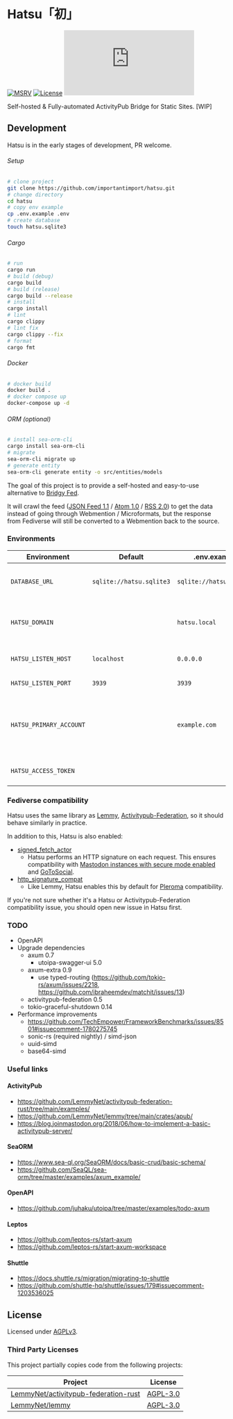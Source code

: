 # Hatsu「初」

[![MSRV](https://img.shields.io/badge/rust-1.70%2B-red)](.clippy.toml)
[![License](https://img.shields.io/github/license/importantimport/hatsu)](LICENSE)
[![Matrix](https://img.shields.io/matrix/importantimport%3Amatrix.org)](https://matrix.to/#/#importantimport:matrix.org)

Self-hosted & Fully-automated ActivityPub Bridge for Static Sites. [WIP]

## Development

Hatsu is in the early stages of development, PR welcome.

###### Setup

```bash
# clone project
git clone https://github.com/importantimport/hatsu.git
# change directory
cd hatsu
# copy env example
cp .env.example .env
# create database
touch hatsu.sqlite3
```

###### Cargo

```bash
# run
cargo run
# build (debug)
cargo build
# build (release)
cargo build --release
# install
cargo install
# lint
cargo clippy
# lint fix
cargo clippy --fix
# format
cargo fmt
```

###### Docker

```bash
# docker build
docker build .
# docker compose up
docker-compose up -d
```

###### ORM (optional)

```bash
# install sea-orm-cli
cargo install sea-orm-cli
# migrate
sea-orm-cli migrate up
# generate entity
sea-orm-cli generate entity -o src/entities/models
```

The goal of this project is to provide a self-hosted and easy-to-use alternative to [Bridgy Fed](https://github.com/snarfed/bridgy-fed).

It will crawl the feed ([JSON Feed 1.1](https://jsonfeed.org/version/1.1) / [Atom 1.0](https://validator.w3.org/feed/docs/atom.html) / [RSS 2.0](https://www.rssboard.org/rss-specification)) to get the data instead of going through Webmention / Microformats, but the response from Fediverse will still be converted to a Webmention back to the source.

### Environments

| Environment             | Default                  | .env.example             | Remarks                                                                                                                                                   |
| ----------------------- | ------------------------ | ------------------------ | --------------------------------------------------------------------------------------------------------------------------------------------------------- |
| `DATABASE_URL`          | `sqlite://hatsu.sqlite3` | `sqlite://hatsu.sqlite3` | Should be a valid `sqlite://` or `postgres://` URL. see [sea-ql.org](https://www.sea-ql.org/SeaORM/docs/install-and-config/connection/#connection-string) |
| `HATSU_DOMAIN`          |                          | `hatsu.local`            | The domain name you assigned to this Hatsu instance. For example, `hatsu.example.com`                                                                     |
| `HATSU_LISTEN_HOST`     | `localhost`              | `0.0.0.0`                | The hostname on which Hatsu is listening.                                                                                                                 |
| `HATSU_LISTEN_PORT`     | `3939`                   | `3939`                   | The port on which Hatsu is listening.                                                                                                                     |
| `HATSU_PRIMARY_ACCOUNT` |                          | `example.com`            | The primary account for this Hatsu instance, which cannot be removed and is used as a `signed_fetch_actor`.                                               |
| `HATSU_ACCESS_TOKEN`    |                          |                          | For accessing Admin API. (optional)                                                                                                                       |

### Fediverse compatibility

Hatsu uses the same library as [Lemmy](https://github.com/LemmyNet/lemmy), [Activitypub-Federation](https://github.com/LemmyNet/activitypub-federation-rust), so it should behave similarly in practice.

In addition to this, Hatsu is also enabled:

- [signed_fetch_actor](https://docs.rs/activitypub_federation/latest/activitypub_federation/config/struct.FederationConfigBuilder.html#method.signed_fetch_actor)
  - Hatsu performs an HTTP signature on each request. This ensures compatibility with [Mastodon instances with secure mode enabled](https://docs.joinmastodon.org/admin/config/#authorized_fetch) and [GoToSocial](https://docs.gotosocial.org/en/latest/federation/federating_with_gotosocial/#access-control).
- [http_signature_compat](https://docs.rs/activitypub_federation/latest/activitypub_federation/config/struct.FederationConfigBuilder.html#method.http_signature_compat)
  - Like Lemmy, Hatsu enables this by default for [Pleroma](https://git.pleroma.social/pleroma/pleroma/-/issues/2939) compatibility.

If you're not sure whether it's a Hatsu or Activitypub-Federation compatibility issue, you should open new issue in Hatsu first.

### TODO

- OpenAPI
- Upgrade dependencies
  - axum 0.7
    - utoipa-swagger-ui 5.0
  - axum-extra 0.9
    - use typed-routing (https://github.com/tokio-rs/axum/issues/2218, https://github.com/ibraheemdev/matchit/issues/13)
  - activitypub-federation 0.5
  - tokio-graceful-shutdown 0.14
- Performance improvements
  - https://github.com/TechEmpower/FrameworkBenchmarks/issues/8501#issuecomment-1780275745
  - sonic-rs (required nightly) / simd-json
  - uuid-simd
  - base64-simd

### Useful links

#### ActivityPub

- https://github.com/LemmyNet/activitypub-federation-rust/tree/main/examples/
- https://github.com/LemmyNet/lemmy/tree/main/crates/apub/
- https://blog.joinmastodon.org/2018/06/how-to-implement-a-basic-activitypub-server/

#### SeaORM

- https://www.sea-ql.org/SeaORM/docs/basic-crud/basic-schema/
- https://github.com/SeaQL/sea-orm/tree/master/examples/axum_example/

#### OpenAPI

- https://github.com/juhaku/utoipa/tree/master/examples/todo-axum

#### Leptos

- https://github.com/leptos-rs/start-axum
- https://github.com/leptos-rs/start-axum-workspace

#### Shuttle

- https://docs.shuttle.rs/migration/migrating-to-shuttle
- https://github.com/shuttle-hq/shuttle/issues/179#issuecomment-1203536025

## License

Licensed under [AGPLv3](LICENSE).

### Third Party Licenses

This project partially copies code from the following projects:

| Project                                                                                         | License                                                                               |
| ----------------------------------------------------------------------------------------------- | ------------------------------------------------------------------------------------- |
| [LemmyNet/activitypub-federation-rust](https://github.com/LemmyNet/activitypub-federation-rust) | [AGPL-3.0](https://github.com/LemmyNet/activitypub-federation-rust/blob/main/LICENSE) |
| [LemmyNet/lemmy](https://github.com/LemmyNet/lemmy)                                             | [AGPL-3.0](https://github.com/LemmyNet/lemmy/blob/main/LICENSE)                       |
